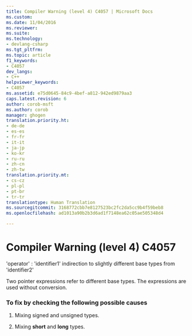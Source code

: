 ```yaml
---
title: Compiler Warning (level 4) C4057 | Microsoft Docs
ms.custom: 
ms.date: 11/04/2016
ms.reviewer: 
ms.suite: 
ms.technology:
- devlang-csharp
ms.tgt_pltfrm: 
ms.topic: article
f1_keywords:
- C4057
dev_langs:
- C++
helpviewer_keywords:
- C4057
ms.assetid: e75d0645-84c9-4bef-a812-942ed9879aa3
caps.latest.revision: 6
author: corob-msft
ms.author: corob
manager: ghogen
translation.priority.ht:
- de-de
- es-es
- fr-fr
- it-it
- ja-jp
- ko-kr
- ru-ru
- zh-cn
- zh-tw
translation.priority.mt:
- cs-cz
- pl-pl
- pt-br
- tr-tr
translationtype: Human Translation
ms.sourcegitcommit: 3168772cbb7e8127523bc2fc2da5cc9b4f59beb8
ms.openlocfilehash: ad1013a90b2b3d6ad1f7148ea62c05ae505348d4

---
```

# Compiler Warning (level 4) C4057
'operator' : 'identifier1' indirection to slightly different base types from 'identifier2'  
  
 Two pointer expressions refer to different base types. The expressions are used without conversion.  
  
### To fix by checking the following possible causes  
  
1.  Mixing signed and unsigned types.  
  
2.  Mixing **short** and **long** types.


<!--HONumber=Jan17_HO1-->


